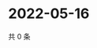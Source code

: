 # 2022-05-16

共 0 条

<!-- BEGIN WEIBO -->
<!-- 最后更新时间 Mon May 16 2022 05:11:41 GMT+0800 (China Standard Time) -->

<!-- END WEIBO -->

